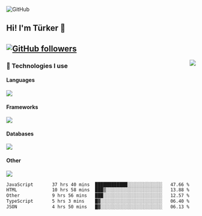 ![GitHub](https://github.com/turkwr/turkwr/assets/63150613/e5462c44-ccab-48a0-8a33-9f1ea91ff35d)
<!-- ## Hi! I'm Türker 🖐️ -->

##  Hi! I'm Türker 👋
## [![GitHub followers](https://img.shields.io/github/followers/turkwr?color=333&label=Follow&logo=github&logoColor=fff&style=flat-square)](https://github.com/turkwr?tab=followers)
<a href="https://discord.com/users/162740870607536128">
 <img src="https://lanyard.cnrad.dev/api/162740870607536128?hideTimestamp=true&idleMessage=Just%20chillin'%20at%20the%20moment&bg=161a23&animated=true" align="right" />
</a>

### 🧠 Technologies I use
#### Languages
![](https://skillicons.dev/icons?i=js,ts,py,php,go&theme=dark&perline=6)
#### Frameworks
![](https://skillicons.dev/icons?i=next,react,nodejs,tailwind,bootstrap,express&theme=dark&perline=6)
#### Databases
![](https://skillicons.dev/icons?i=mongodb,mysql,sqlite,postgres&theme=dark&perline=6)
#### Other
![](https://skillicons.dev/icons?i=github,git,figma,photoshop,cloudflare,vercel,replit,vscode,visualstudio,discord&theme=dark&perline=6)


<!--START_SECTION:waka-->

```txt
JavaScript       37 hrs 40 mins  ████████████░░░░░░░░░░░░░   47.66 %
HTML             10 hrs 58 mins  ███▒░░░░░░░░░░░░░░░░░░░░░   13.88 %
Other            9 hrs 56 mins   ███░░░░░░░░░░░░░░░░░░░░░░   12.57 %
TypeScript       5 hrs 3 mins    █▓░░░░░░░░░░░░░░░░░░░░░░░   06.40 %
JSON             4 hrs 50 mins   █▓░░░░░░░░░░░░░░░░░░░░░░░   06.13 %
```

<!--END_SECTION:waka-->
